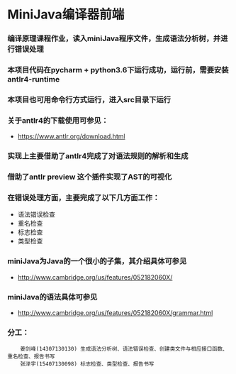 ﻿# MiniJava编译器前端
### 编译原理课程作业，读入miniJava程序文件，生成语法分析树，并进行错误处理
### 本项目代码在pycharm + python3.6下运行成功，运行前，需要安装antlr4-runtime
### 本项目也可用命令行方式运行，进入src目录下运行
### 关于antlr4的下载使用可参见：
+ https://www.antlr.org/download.html
### 实现上主要借助了antlr4完成了对语法规则的解析和生成
### 借助了antlr preview 这个插件实现了AST的可视化
### 在错误处理方面，主要完成了以下几方面工作：
- 语法错误检查
- 重名检查
- 标志检查
- 类型检查
### miniJava为Java的一个很小的子集，其介绍具体可参见
+ http://www.cambridge.org/us/features/052182060X/
### miniJava的语法具体可参见
+ http://www.cambridge.org/us/features/052182060X/grammar.html

### 分工：
        姜剑峰(14307130130) 生成语法分析树、语法错误检查、创建类文件与相应接口函数、重名检查、报告书写
        张泽宇(15407130098) 标志检查、类型检查、报告书写
